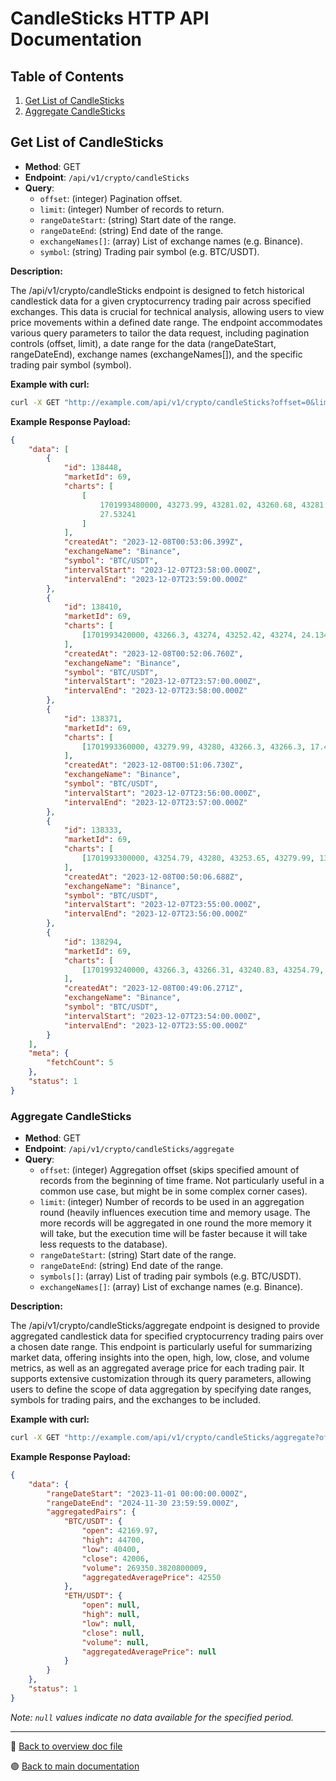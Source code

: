 # CandleSticks HTTP API Documentation

## Table of Contents

1. [Get List of CandleSticks](#get-list-of-candlesticks)
1. [Aggregate CandleSticks](#aggregate-candlesticks)

## Get List of CandleSticks

-   **Method**: GET
-   **Endpoint**: `/api/v1/crypto/candleSticks`
-   **Query**:
    -   `offset`: (integer) Pagination offset.
    -   `limit`: (integer) Number of records to return.
    -   `rangeDateStart`: (string) Start date of the range.
    -   `rangeDateEnd`: (string) End date of the range.
    -   `exchangeNames[]`: (array) List of exchange names (e.g. Binance).
    -   `symbol`: (string) Trading pair symbol (e.g. BTC/USDT).

**Description:**

The /api/v1/crypto/candleSticks endpoint is designed to fetch historical candlestick data for a given cryptocurrency trading pair across specified exchanges. This data is crucial for technical analysis, allowing users to view price movements within a defined date range. The endpoint accommodates various query parameters to tailor the data request, including pagination controls (offset, limit), a date range for the data (rangeDateStart, rangeDateEnd), exchange names (exchangeNames[]), and the specific trading pair symbol (symbol).

**Example with curl:**

```bash
curl -X GET "http://example.com/api/v1/crypto/candleSticks?offset=0&limit=4&rangeDateStart=2023-12-07T23:58:00.000Z&rangeDateEnd=2023-12-07T23:59:00.000Z&exchangeNames[]=Binance&symbol=BTC/USDT"
```

**Example Response Payload:**

```json
{
    "data": [
        {
            "id": 138448,
            "marketId": 69,
            "charts": [
                [
                    1701993480000, 43273.99, 43281.02, 43260.68, 43281.01,
                    27.53241
                ]
            ],
            "createdAt": "2023-12-08T00:53:06.399Z",
            "exchangeName": "Binance",
            "symbol": "BTC/USDT",
            "intervalStart": "2023-12-07T23:58:00.000Z",
            "intervalEnd": "2023-12-07T23:59:00.000Z"
        },
        {
            "id": 138410,
            "marketId": 69,
            "charts": [
                [1701993420000, 43266.3, 43274, 43252.42, 43274, 24.13456]
            ],
            "createdAt": "2023-12-08T00:52:06.760Z",
            "exchangeName": "Binance",
            "symbol": "BTC/USDT",
            "intervalStart": "2023-12-07T23:57:00.000Z",
            "intervalEnd": "2023-12-07T23:58:00.000Z"
        },
        {
            "id": 138371,
            "marketId": 69,
            "charts": [
                [1701993360000, 43279.99, 43280, 43266.3, 43266.3, 17.43755]
            ],
            "createdAt": "2023-12-08T00:51:06.730Z",
            "exchangeName": "Binance",
            "symbol": "BTC/USDT",
            "intervalStart": "2023-12-07T23:56:00.000Z",
            "intervalEnd": "2023-12-07T23:57:00.000Z"
        },
        {
            "id": 138333,
            "marketId": 69,
            "charts": [
                [1701993300000, 43254.79, 43280, 43253.65, 43279.99, 13.02447]
            ],
            "createdAt": "2023-12-08T00:50:06.688Z",
            "exchangeName": "Binance",
            "symbol": "BTC/USDT",
            "intervalStart": "2023-12-07T23:55:00.000Z",
            "intervalEnd": "2023-12-07T23:56:00.000Z"
        },
        {
            "id": 138294,
            "marketId": 69,
            "charts": [
                [1701993240000, 43266.3, 43266.31, 43240.83, 43254.79, 15.64374]
            ],
            "createdAt": "2023-12-08T00:49:06.271Z",
            "exchangeName": "Binance",
            "symbol": "BTC/USDT",
            "intervalStart": "2023-12-07T23:54:00.000Z",
            "intervalEnd": "2023-12-07T23:55:00.000Z"
        }
    ],
    "meta": {
        "fetchCount": 5
    },
    "status": 1
}
```

### Aggregate CandleSticks

-   **Method**: GET
-   **Endpoint**: `/api/v1/crypto/candleSticks/aggregate`
-   **Query**:
    -   `offset`: (integer) Aggregation offset (skips specified amount of records from the beginning of time frame. Not particularly useful in a common use case, but might be in some complex corner cases).
    -   `limit`: (integer) Number of records to be used in an aggregation round (heavily influences execution time and memory usage. The more records will be aggregated in one round the more memory it will take, but the execution time will be faster because it will take less requests to the database).
    -   `rangeDateStart`: (string) Start date of the range.
    -   `rangeDateEnd`: (string) End date of the range.
    -   `symbols[]`: (array) List of trading pair symbols (e.g. BTC/USDT).
    -   `exchangeNames[]`: (array) List of exchange names (e.g. Binance).

**Description:**

The /api/v1/crypto/candleSticks/aggregate endpoint is designed to provide aggregated candlestick data for specified cryptocurrency trading pairs over a chosen date range. This endpoint is particularly useful for summarizing market data, offering insights into the open, high, low, close, and volume metrics, as well as an aggregated average price for each trading pair. It supports extensive customization through its query parameters, allowing users to define the scope of data aggregation by specifying date ranges, symbols for trading pairs, and the exchanges to be included.

**Example with curl:**

```bash
curl -X GET "http://example.com/api/v1/crypto/candleSticks/aggregate?offset=0&limit=100&rangeDateStart=2023-11-0100:00:00.000Z&rangeDateEnd=2024-11-30&symbols[]=BTC/USDT&symbols[]=ETH/USDT&exchangeNames[]=Binance"
```

**Example Response Payload:**

```json
{
    "data": {
        "rangeDateStart": "2023-11-01 00:00:00.000Z",
        "rangeDateEnd": "2024-11-30 23:59:59.000Z",
        "aggregatedPairs": {
            "BTC/USDT": {
                "open": 42169.97,
                "high": 44700,
                "low": 40400,
                "close": 42006,
                "volume": 269350.3820800009,
                "aggregatedAveragePrice": 42550
            },
            "ETH/USDT": {
                "open": null,
                "high": null,
                "low": null,
                "close": null,
                "volume": null,
                "aggregatedAveragePrice": null
            }
        }
    },
    "status": 1
}
```

_Note: `null` values indicate no data available for the specified period._

---

🔵 [Back to overview doc file](./overview.md)

🟣 [Back to main documentation](../../../README.md)
